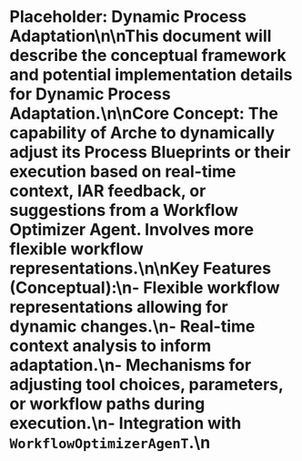 # Placeholder: Dynamic Process Adaptation\n\nThis document will describe the conceptual framework and potential implementation details for **Dynamic Process Adaptation**.\n\n**Core Concept:** The capability of Arche to dynamically adjust its Process Blueprints or their execution based on real-time context, IAR feedback, or suggestions from a Workflow Optimizer Agent. Involves more flexible workflow representations.\n\n**Key Features (Conceptual):**\n- Flexible workflow representations allowing for dynamic changes.\n- Real-time context analysis to inform adaptation.\n- Mechanisms for adjusting tool choices, parameters, or workflow paths during execution.\n- Integration with `WorkflowOptimizerAgenT`.\n 